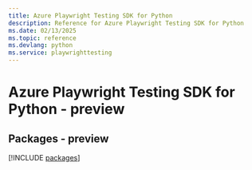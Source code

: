 ```yaml
---
title: Azure Playwright Testing SDK for Python
description: Reference for Azure Playwright Testing SDK for Python
ms.date: 02/13/2025
ms.topic: reference
ms.devlang: python
ms.service: playwrighttesting
---
```

# Azure Playwright Testing SDK for Python - preview
## Packages - preview
[!INCLUDE [packages](playwright-testing-index.md)]